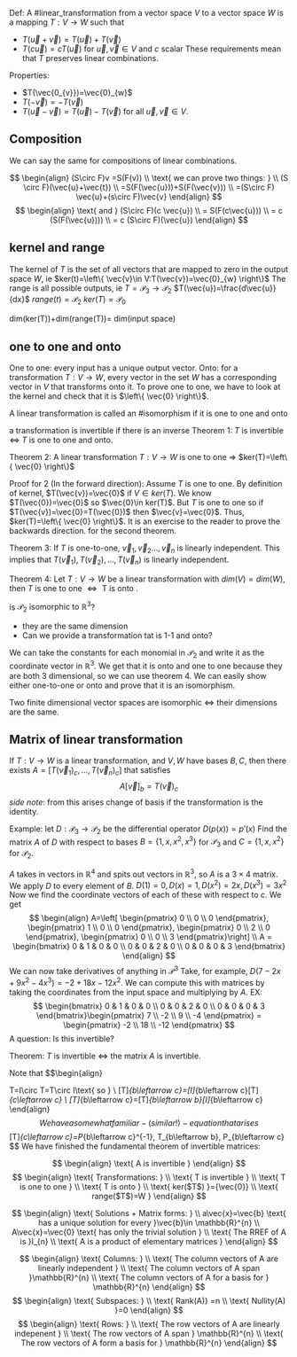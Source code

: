 
Def: A #linear_transformation from a vector space $V$ to a vector space $W$ is a mapping $T:V\rightarrow W$ such that
* $T(\vec{u}+\vec{v})=T(\vec{u})+T(\vec{v})$
* $T(c\vec{u})=cT(\vec{u})$
for $\vec{u},\vec{v} \in V$ and $c\text{ scalar }$
These requirements mean that $T$ preserves linear combinations. 

Properties:
* $T(\vec{0_{v}})=\vec{0}_{w}$
* $T(-\vec{v})=-T(\vec{v})$
* $T(\vec{u}-\vec{v})=T(\vec{u})-T(\vec{v})$
for all $\vec{u},\vec{v} \in V$.

## Composition
We can say the same for compositions of linear combinations.

$$
\begin{align}
(S\circ F)v =S(F(v)) \\
\text{  we can prove two things: } \\
(S \circ  F)(\vec{u}+\vec{t}) \\
=S(F(\vec{u}))+S(F(\vec{v})) \\
=(S\circ  F) \vec{u}+(s\circ  F)\vec{v}
\end{align}
$$
$$
\begin{align}
\text{ and }  
(S\circ  F)(c \vec{u}) \\
= S(F(c\vec{u})) \\
= c (S(F(\vec{u}))) \\
= c (S\circ  F)(\vec{u})
\end{align}
$$


## kernel and range

The kernel of $T$ is the set of all vectors that are mapped to zero in the output space $W$, ie $ker(t)=\left\{ \vec{v}\in V:T(\vec{v})=\vec{0}_{w} \right\}$
The range is all possible outputs, ie $T=\mathscr{P}_{3}\rightarrow\mathscr{P}_{2}$
$T(\vec{u})=\frac{d\vec{u}}{dx}$
$range(t)=\mathscr{P}_{2}$
$ker(T)=\mathscr{P}_{0}$

dim(ker(T))+dim(range(T))= dim(input space)

## one to one and onto
One to one: every input has a unique output vector. 
Onto: for a transformation $T:V\rightarrow W$, every vector in the set $W$ has a corresponding vector in $V$ that transforms onto it. To prove one to one, we have to look at the kernel and check that it is $\left\{ \vec{0} \right\}$. 

A linear transformation is called an #isomorphism if it is one to one and onto


a transformation is invertible if there is an inverse 
Theorem 1: $T$ is invertible $\Leftrightarrow$ $T$ is one to one and onto.


Theorem 2: A linear transformation $T:V\rightarrow W$ is one to one $\Rightarrow$ $ker(T)=\left\{ \vec{0} \right\}$

Proof for 2 (In the forward direction):
Assume $T$ is one to one. By definition of kernel, $T(\vec{v})=\vec{0}$ if $V\in ker(T)$. We know $T(\vec{0})=\vec{0}$ so $\vec{0}\in ker(T)$. But $T$ is one to one so if $T(\vec{v})=\vec{0}=T(\vec{0})$ then $\vec{v}=\vec{0}$. Thus, $ker(T)=\left\{ \vec{0} \right\}$. 
It is an exercise to the reader to prove the backwards direction.  for the second theorem. 


Theorem 3: If $T$ is one-to-one, ${\vec{v}_{1},\vec{v}_{2}\dots,\vec{v}_{n}}$ is linearly independent. This implies that $T(\vec{v}_{1}),T(\vec{v}_{2}),\dots,T(\vec{v}_{n})$ is linearly independent.  

Theorem 4: Let $T:V\rightarrow W$ be a linear transformation with $dim(V)=dim(W)$, then $T \text{ is one to one } \Leftrightarrow \text{ T is onto }$. 



is $\mathscr{P}_{2} \text{ isomorphic to } \mathbb{R}^{3}$? 
- they are the same dimension
- Can we provide a transformation tat is 1-1 and onto?

We can take the constants for each monomial in $\mathscr{P}_{2}$ and write it as the coordinate vector in $\mathbb{R}^{3}$.  We get that it is onto and one to one because they are both 3 dimensional, so we can use theorem 4. We can easily show either one-to-one or onto and prove that it is an isomorphism. 

Two finite dimensional vector spaces are isomorphic $\Leftrightarrow$ their dimensions are the same.

## Matrix of linear transformation

If $T:V\rightarrow W$ is a linear transformation, and $V,W$ have bases $B,C$, then there exists $A=\left[  T(\vec{v}_{1})_{c}, \dots , T(\vec{v}_{n})_{c}\right]$ that satisfies
$$
A[\vec{v}]_{b}=T(\vec{v})_{c}
$$
*side note*:  from this arises change of basis if the transformation is the identity.

Example: let $D:\mathscr{P}_{3}\rightarrow \mathscr{P}_{2}$ be the differential operator $D(p(x))=p'(x)$
Find the matrix $A$ of $D$ with respect to bases $B=\left\{ 1,x,x^{2},x^{3} \right\}$ for $\mathscr{P}_{3}$ and $C=\left\{ 1,x,x^{2} \right\}$ for $\mathscr{P}_{2}$. 

$A$ takes in vectors in $\mathbb{R}^{4}$ and spits out vectors in $\mathbb{R}^{3}$, so $A$ is a $3\times 4$ matrix.
We apply $D$ to every element of $B$. $D(1)=0,D(x)=1,D(x^{2})=2x,D(x^{3})=3x^{2}$
Now we find the coordinate vectors of each of these with respect to $c$.
We get 
$$
\begin{align}
A=\left[ \begin{pmatrix}
0 \\ 0 \\ 0
\end{pmatrix}, \begin{pmatrix}
1 \\ 0 \\ 0
\end{pmatrix}, \begin{pmatrix}
0 \\ 2 \\ 0
\end{pmatrix}, \begin{pmatrix}
0 \\ 0 \\ 3
\end{pmatrix}\right]  \\
A = \begin{bmatrix}
0 & 1 & 0 & 0 \\
0 & 0 & 2 & 0 \\
0 & 0 & 0 & 3
\end{bmatrix}
\end{align}
$$
We can now take derivatives of anything in $\mathscr{P}_{}^{3}$
Take, for example, $D(7-2x+9x^{2}-4x^{3})=-2+18x-12x^{2}$.
We can compute this with matrices by taking the coordinates from the input space and multiplying by $A$.
EX:
$$
\begin{bmatrix}
0 & 1 & 0 & 0 \\
0 & 0 & 2 & 0 \\
0 & 0 & 0 & 3
\end{bmatrix}\begin{pmatrix}
7 \\ -2 \\ 9 \\ -4
\end{pmatrix} = \begin{pmatrix}
-2 \\ 18 \\ -12
\end{pmatrix}
$$
A question: Is this invertible?

Theorem: $T$ is invertible $\Leftrightarrow$ the matrix $A$ is invertible. 

Note that
$$\begin{align}

T=I\circ  T=T\circ  I\text{ so } \\
[T]_{b\leftarrow  c}=[I]_{b\leftarrow  c}[T]_{c\leftarrow  c} \\
[T]_{b\leftarrow  c}=[T]_{b\leftarrow  b}[I]_{b\leftarrow  c}
\end{align}
$$
We have a somewhat familiar - (similar!) - equation that arises
$$
[T]_{c\leftarrow  c}=P_{b\leftarrow  c}^{-1}\, T_{b\leftarrow  b}\, P_{b\leftarrow  c}
$$
We have finished the fundamental theorem of invertible matrices:


$$
\begin{align}
\text{ A is invertible }
\end{align}
$$
$$
\begin{align}
\text{ Transformations: } \\
\text{ T is invertible } \\
\text{ T is one to one } \\
\text{ T is onto } \\
\text{ ker($T$) }={\vec{0}} \\
\text{ range($T$)=W }
\end{align}
$$

$$
\begin{align}
\text{ Solutions + Matrix forms: } \\
a\vec{x}=\vec{b} \text{ has a unique solution for every }\vec{b}\in \mathbb{R}^{n} \\
A\vec{x}=\vec{0} \text{ has only the trivial solution } \\
\text{ The RREF of A is }I_{n} \\
\text{ A is a product of elementary matrices }
\end{align}
$$

$$
\begin{align}
\text{ Columns: } \\
\text{ The column vectors of A are linearly independent } \\
\text{ The column vectors of A span }\mathbb{R}^{n} \\
\text{ The column vectors of A for a basis for } \mathbb{R}^{n}
\end{align}
$$
$$
\begin{align}
\text{ Subspaces: } \\
\text{ Rank(A)} =n \\
\text{ Nullity(A) }=0
\end{align}
$$
$$
\begin{align}
\text{ Rows: } \\
\text{ The row vectors of A are linearly indepenent } \\
\text{ The row vectors of A span } \mathbb{R}^{n} \\
\text{ The row vectors of A form a basis for } \mathbb{R}^{n}
\end{align}
$$
